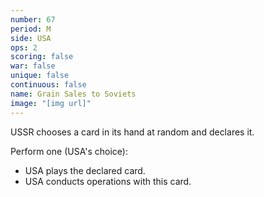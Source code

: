 ```yaml
---
number: 67
period: M
side: USA
ops: 2
scoring: false
war: false
unique: false
continuous: false
name: Grain Sales to Soviets
image: "[img url]"
---
```

USSR chooses a card in its hand at random and declares it.

Perform one (USA's choice):
* USA plays the declared card.
* USA conducts operations with this card.
